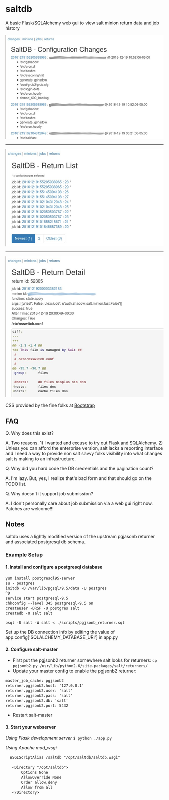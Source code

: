 # saltdb

A basic Flask/SQLAlchemy web gui to view [salt](https://saltstack.com) minion return data and job history

![screenshot1](screenshot1.jpg "Change List") 
_ _ _
![screenshot2](screenshot2.jpg "Return List")
_ _ _
![screenshot3](screenshot3.jpg "Return Detail")

CSS provided by the fine folks at [Bootstrap](http://getbootstrap.com/)

## FAQ
Q. Why does this exist?

A. Two reasons. 1) I wanted and excuse to try out Flask and SQLAlchemy. 2) Unless you can afford the enterprise version, salt lacks a reporting interface and I need a way to provide non salt savvy folks visibility into what changes salt is making to an infrastructure.

Q. Why did you hard code the DB credentials and the pagination count?

A. I'm lazy. But, yes, I realize that's bad form and that should go on the TODO list.

Q. Why doesn't it support job submission?

A. I don't personally care about job submission via a web gui right now. Patches are welcome!!!

## Notes
saltdb uses a lightly modified version of the upstream pgjasonb returner and associated postgresql db schema.

### Example Setup
#### 1. Install and configure a postgresql database

```
yum install postgresql95-server
su - postgres
initdb -D /var/lib/pgsql/9.5/data -U postgres
^D
service start postgresql-9.5
chkconfig --level 345 postgresql-9.5 on
createuser -DRSP -U postgres salt
createdb -O salt salt
```

```
psql -U salt -W salt < ./scripts/pgjsonb_returner.sql
```

Set up the DB connection info by editing the value of app.config['SQLALCHEMY_DATABASE_URI'] in app.py

#### 2. Configure salt-master
* First put the pgjsonb2 returner somewhere salt looks for returners:
```cp pgjsonb2.py /usr/lib/python2.6/site-packages/salt/returners/```
* Update your master config to enable the pgjsonb2 returner:
```
master_job_cache: pgjsonb2
returner.pgjsonb2.host: '127.0.0.1'
returner.pgjsonb2.user: 'salt'
returner.pgjsonb2.pass: 'salt'
returner.pgjsonb2.db: 'salt'
returner.pgjsonb2.port: 5432
```
* Restart salt-master


#### 3. Start your webserver

*Using Flask development server*
```$ python ./app.py```

*Using Apache mod_wsgi*
```
  WSGIScriptAlias /saltdb "/opt/saltdb/saltdb.wsgi"

   <Directory "/opt/saltdb">
       Options None
       AllowOverride None
       Order allow,deny
       Allow from all
   </Directory>
```
